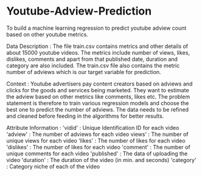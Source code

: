 # Youtube-Adview-Prediction
To build a machine learning regression to predict youtube adview count based
on other youtube metrics.

Data Description :
  The file train.csv contains metrics and other details of about 15000 youtube videos. The metrics include number of views, likes, dislikes, comments and apart from that published date, duration and category are also included. The train.csv file also contains the metric number of adviews which is our target variable for prediction.
  
Context :
    Youtube advertisers pay content creators based on adviews and clicks for the goods and services being marketed. They want to estimate the adview based on other metrics like comments, likes etc. The problem statement is therefore to train various regression models and choose the best one to predict the number of adviews. The data needs to be refined and cleaned before feeding in the algorithms for better results.
    
Attribute Information :
      'vidid' : Unique Identification ID for each video
      'adview' : The number of adviews for each video
      views' : The number of unique views for each video
      'likes' : The number of likes for each video
      'dislikes' : The number of likes for each video
      'comment' : The number of unique comments for each video
      'published' : The data of uploading the video
      'duration' : The duration of the video (in min. and seconds)
      'category' : Category niche of each of the video
